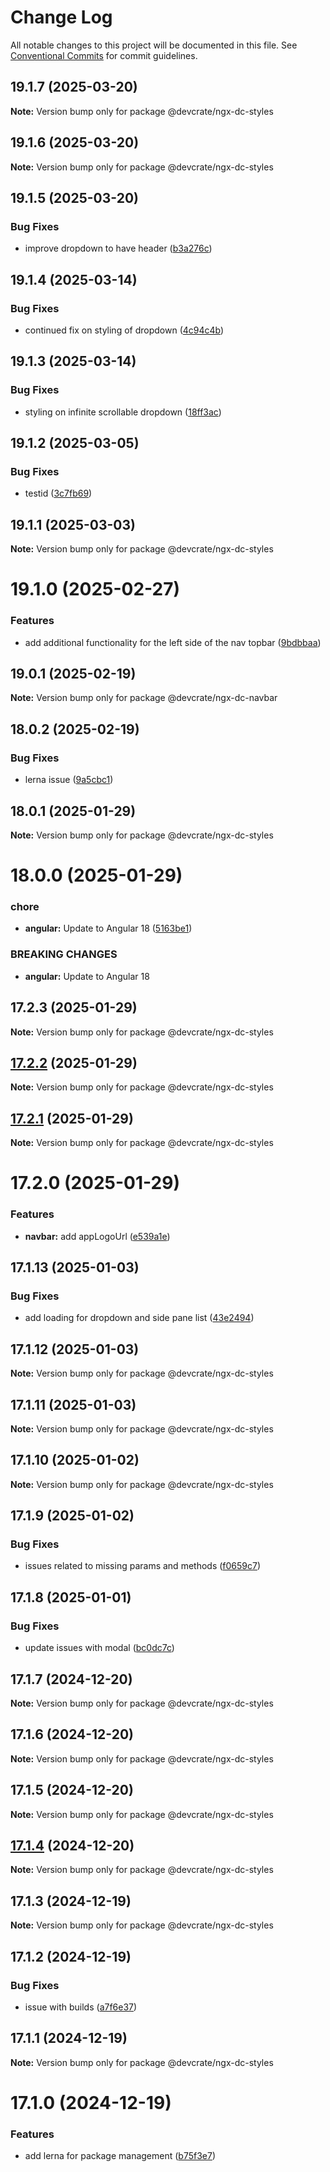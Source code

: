 # Change Log

All notable changes to this project will be documented in this file.
See [Conventional Commits](https://conventionalcommits.org) for commit guidelines.

## 19.1.7 (2025-03-20)

**Note:** Version bump only for package @devcrate/ngx-dc-styles





## 19.1.6 (2025-03-20)

**Note:** Version bump only for package @devcrate/ngx-dc-styles





## 19.1.5 (2025-03-20)


### Bug Fixes

* improve dropdown to have header ([b3a276c](https://github.com/danda-panda-bytes/devcrate/commit/b3a276cd0712762ba3afda03db71030a547dd935))





## 19.1.4 (2025-03-14)


### Bug Fixes

* continued fix on styling of dropdown ([4c94c4b](https://github.com/danda-panda-bytes/devcrate/commit/4c94c4b027c8705cd243adc747e3c1230bf566e7))





## 19.1.3 (2025-03-14)


### Bug Fixes

* styling on infinite scrollable dropdown ([18ff3ac](https://github.com/danda-panda-bytes/devcrate/commit/18ff3ac20c0bb1f92c4cacaf9a50d986c7e2a443))





## 19.1.2 (2025-03-05)


### Bug Fixes

* testid ([3c7fb69](https://github.com/danda-panda-bytes/devcrate/commit/3c7fb69650692e472a8eca6888d4d19095a9c244))





## 19.1.1 (2025-03-03)

**Note:** Version bump only for package @devcrate/ngx-dc-styles





# 19.1.0 (2025-02-27)


### Features

* add additional functionality for the left side of the nav topbar ([9bdbbaa](https://github.com/danda-panda-bytes/devcrate/commit/9bdbbaa100225e694b967cfd7e1cd80ad4c0ecf0))





## 19.0.1 (2025-02-19)

**Note:** Version bump only for package @devcrate/ngx-dc-navbar



## 18.0.2 (2025-02-19)


### Bug Fixes

* lerna issue ([9a5cbc1](https://github.com/danda-panda-bytes/devcrate/commit/9a5cbc1d99ba0427a680e054e128e28437c37926))


## 18.0.1 (2025-01-29)

**Note:** Version bump only for package @devcrate/ngx-dc-styles





# 18.0.0 (2025-01-29)


### chore

* **angular:** Update to Angular 18 ([5163be1](https://github.com/danda-panda-bytes/devcrate/commit/5163be1f7d07149b2b3e5e3cdbafc87817795416))


### BREAKING CHANGES

* **angular:** Update to Angular 18





## 17.2.3 (2025-01-29)

**Note:** Version bump only for package @devcrate/ngx-dc-styles





## [17.2.2](https://github.com/danda-panda-bytes/devcrate/compare/@devcrate/ngx-dc-styles@17.2.1...@devcrate/ngx-dc-styles@17.2.2) (2025-01-29)

**Note:** Version bump only for package @devcrate/ngx-dc-styles





## [17.2.1](https://github.com/danda-panda-bytes/devcrate/compare/@devcrate/ngx-dc-styles@17.2.0...@devcrate/ngx-dc-styles@17.2.1) (2025-01-29)

**Note:** Version bump only for package @devcrate/ngx-dc-styles





# 17.2.0 (2025-01-29)


### Features

* **navbar:** add appLogoUrl ([e539a1e](https://github.com/danda-panda-bytes/devcrate/commit/e539a1e1a244025abeea21a1690f623fae69f888))





## 17.1.13 (2025-01-03)


### Bug Fixes

* add loading for dropdown and side pane list ([43e2494](https://github.com/danda-panda-bytes/devcrate/commit/43e249459089f49291c52ca64481b8f37d1aee74))





## 17.1.12 (2025-01-03)

**Note:** Version bump only for package @devcrate/ngx-dc-styles





## 17.1.11 (2025-01-03)

**Note:** Version bump only for package @devcrate/ngx-dc-styles





## 17.1.10 (2025-01-02)

**Note:** Version bump only for package @devcrate/ngx-dc-styles





## 17.1.9 (2025-01-02)


### Bug Fixes

* issues related to missing params and methods ([f0659c7](https://github.com/danda-panda-bytes/devcrate/commit/f0659c732241d4f252e1552ebab5bfa3a219be2e))





## 17.1.8 (2025-01-01)


### Bug Fixes

* update issues with modal ([bc0dc7c](https://github.com/danda-panda-bytes/devcrate/commit/bc0dc7c1aee8015e8798966c88e790ddc0525c24))





## 17.1.7 (2024-12-20)

**Note:** Version bump only for package @devcrate/ngx-dc-styles





## 17.1.6 (2024-12-20)

**Note:** Version bump only for package @devcrate/ngx-dc-styles





## 17.1.5 (2024-12-20)

**Note:** Version bump only for package @devcrate/ngx-dc-styles





## [17.1.4](https://github.com/danda-panda-bytes/devcrate/compare/@devcrate/ngx-dc-styles@17.1.3...@devcrate/ngx-dc-styles@17.1.4) (2024-12-20)

**Note:** Version bump only for package @devcrate/ngx-dc-styles





## 17.1.3 (2024-12-19)

**Note:** Version bump only for package @devcrate/ngx-dc-styles





## 17.1.2 (2024-12-19)


### Bug Fixes

* issue with builds ([a7f6e37](https://github.com/danda-panda-bytes/devcrate/commit/a7f6e377117525945a8ef70dcc209b07eb8517d5))





## 17.1.1 (2024-12-19)

**Note:** Version bump only for package @devcrate/ngx-dc-styles





# 17.1.0 (2024-12-19)


### Features

* add lerna for package management ([b75f3e7](https://github.com/danda-panda-bytes/devcrate/commit/b75f3e7a414d7e7b02df9de17529212ae14f9169))
